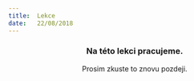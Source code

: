 ```yaml
---
title:  Lekce
date:   22/08/2018
---
```


### <center>Na této lekci pracujeme.</center>
<center>Prosim zkuste to znovu pozdeji.</center>